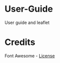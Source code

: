 # User-Guide
User guide and leaflet


# Credits
Font Awesome - [License](https://fontawesome.com/license)
